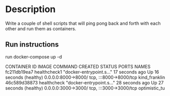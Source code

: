 # Description

Write a couple of shell scripts that will ping pong back and forth with each other and run them as containers.

## Run instructions

run docker-compose up -d

CONTAINER ID IMAGE COMMAND CREATED STATUS PORTS NAMES
fc211db19ea7 healthcheck1 "docker-entrypoint.s…" 17 seconds ago Up 16 seconds (healthy) 0.0.0.0:8000->8000/ tcp, :::8000->8000/tcp kind_franklin
46c589d38873 healthcheck "docker-entrypoint.s…" 28 seconds ago Up 27 seconds (healthy) 0.0.0.0:3000->3000/ tcp, :::3000->3000/tcp optimistic_tu
